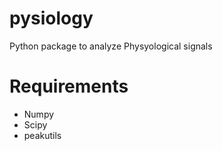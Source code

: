 # pysiology
Python package to analyze Physyological signals

# Requirements
- Numpy
- Scipy
- peakutils

